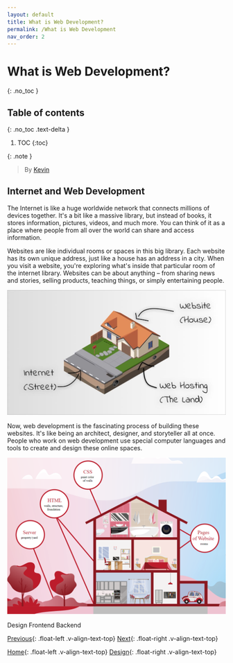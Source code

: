 ```yaml
---
layout: default
title: What is Web Development?
permalink: /What is Web Development
nav_order: 2
---
```

# What is Web Development?
{: .no_toc }

## Table of contents
{: .no_toc .text-delta }

1. TOC
{:toc}

{: .note }
> By [Kevin](https://www.linkedin.com/in/kevin-shin-373183188/)

## Internet and Web Development
The Internet is like a huge worldwide network that connects millions of devices together. It's a bit like a massive library, but instead of books, it stores information, pictures, videos, and much more. You can think of it as a place where people from all over the world can share and access information.

Websites are like individual rooms or spaces in this big library. Each website has its own unique address, just like a house has an address in a city. When you visit a website, you're exploring what's inside that particular room of the internet library. Websites can be about anything – from sharing news and stories, selling products, teaching things, or simply entertaining people.

![Website and Internet Analogy](source/assets/images/internet_website_analogy.jpg)

Now, web development is the fascinating process of building these websites. It's like being an architect, designer, and storyteller all at once. People who work on web development use special computer languages and tools to create and design these online spaces.

![Website and House with Tech](source/assets/images/website_house_tech_analogy.png)

Design
Frontend
Backend

[Previous](Home){: .float-left .v-align-text-top}
[Next](Design){: .float-right .v-align-text-top}

[Home](Home){: .float-left .v-align-text-top}
[Design](Design){: .float-right .v-align-text-top}

